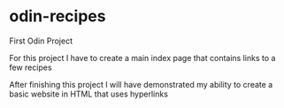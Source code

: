 # odin-recipes
First Odin Project

For this project I have to create a main index page that contains links to a few recipes

After finishing this project I will have demonstrated my ability to create a basic website in HTML that uses hyperlinks